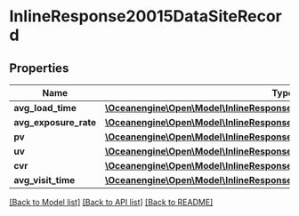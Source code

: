 # InlineResponse20015DataSiteRecord

## Properties
Name | Type | Description | Notes
------------ | ------------- | ------------- | -------------
**avg_load_time** | [**\Oceanengine\Open\Model\InlineResponse20015DataSiteRecordAVGLOADTIME[]**](InlineResponse20015DataSiteRecordAVGLOADTIME.md) |  | 
**avg_exposure_rate** | [**\Oceanengine\Open\Model\InlineResponse20015DataSiteRecordAVGLOADTIME[]**](InlineResponse20015DataSiteRecordAVGLOADTIME.md) |  | 
**pv** | [**\Oceanengine\Open\Model\InlineResponse20015DataSiteRecordAVGLOADTIME[]**](InlineResponse20015DataSiteRecordAVGLOADTIME.md) |  | 
**uv** | [**\Oceanengine\Open\Model\InlineResponse20015DataSiteRecordAVGLOADTIME[]**](InlineResponse20015DataSiteRecordAVGLOADTIME.md) |  | 
**cvr** | [**\Oceanengine\Open\Model\InlineResponse20015DataSiteRecordAVGLOADTIME[]**](InlineResponse20015DataSiteRecordAVGLOADTIME.md) |  | 
**avg_visit_time** | [**\Oceanengine\Open\Model\InlineResponse20015DataSiteRecordAVGLOADTIME[]**](InlineResponse20015DataSiteRecordAVGLOADTIME.md) |  | 

[[Back to Model list]](../README.md#documentation-for-models) [[Back to API list]](../README.md#documentation-for-api-endpoints) [[Back to README]](../README.md)


